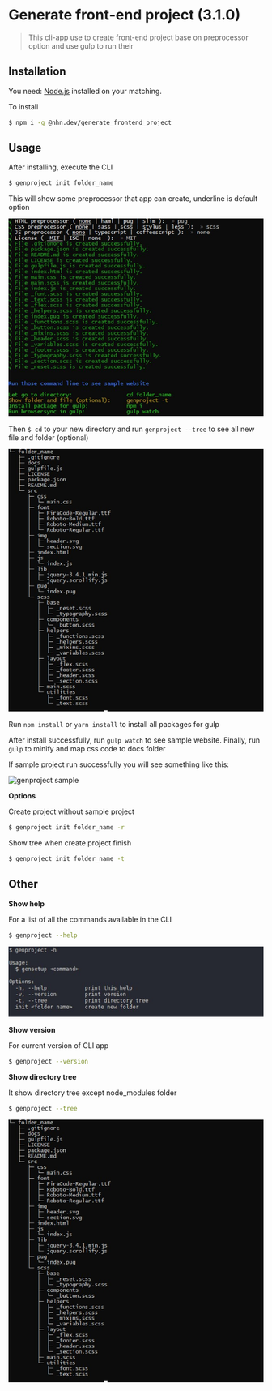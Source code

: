# Generate front-end project (3.1.0)

> This cli-app use to create front-end project base on preprocessor option and use gulp to run their

## Installation

You need: [Node.js](https://nodejs.org) installed on your matching.

To install

```bash
$ npm i -g @nhn.dev/generate_frontend_project
```

## Usage

After installing, execute the CLI

```bash
$ genproject init folder_name
```

This will show some preprocessor that app can create, underline is default option

![genproject](https://raw.githubusercontent.com/congviec18120062/store_data/master/genproject/genprojet.jpg)

Then `$ cd` to your new directory and run `genproject --tree` to see all new file and folder (optional)

![tree](https://raw.githubusercontent.com/congviec18120062/store_data/master/genproject/genproject_tree.jpg)

Run `npm install` or `yarn install` to install all packages for gulp

After install successfully, run `gulp watch` to see sample website. Finally, run `gulp` to minify and map css code to docs folder

If sample project run successfully you will see something like this:

![genproject sample](https://github.com/congviec18120062/store_data/blob/master/genproject/genproject_sample_demo.gif?raw=true)

**Options**

Create project without sample project

```bash
$ genproject init folder_name -r
```

Show tree when create project finish

```bash
$ genproject init folder_name -t
```

## Other

**Show help**

For a list of all the commands available in the CLI

```bash
$ genproject --help
```

![help](https://raw.githubusercontent.com/congviec18120062/store_data/master/genproject/genproject_help.jpg)

**Show version**

For current version of CLI app

```bash
$ genproject --version
```

**Show directory tree**

It show directory tree except node_modules folder

```bash
$ genproject --tree
```

![tree](https://raw.githubusercontent.com/congviec18120062/store_data/master/genproject/genproject_tree.jpg)
